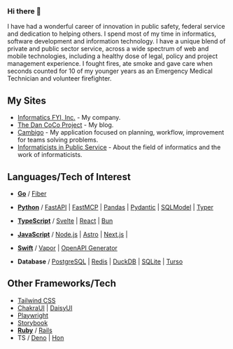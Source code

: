 ### Hi there 👋

I have had a wonderful career of innovation in public safety, federal service and dedication to helping others.  I spend most of my time in informatics, software development and information technology. I have a unique blend of private and public sector service, across a wide spectrum of web and mobile technologies, including a healthy dose of legal, policy and project management experience. I fought fires, ate smoke and gave care when seconds counted for 10 of my younger years as an Emergency Medical Technician and volunteer firefighter.

## My Sites

- [Informatics FYI, Inc.](https://informatics.fyi) - My company.
- [The Dan CoCo Project](https://n4mati.co/) - My blog.
- [Cambigo](https://cambigo.com) - My application focused on planning, workflow, improvement for teams solving problems.
- [Informaticists in Public Service](https://informaticist.org) - About the field of informatics and the work of informaticists.

## Languages/Tech of Interest

- [**Go**](https://go.dev/) / [Fiber](https://gofiber.io/)
- [**Python**](https://python.org/) / [FastAPI](https://fastapi.tiangolo.com/) | [FastMCP](https://gofastmcp.com/) | [Pandas](https://pandas.pydata.org/) | [Pydantic](https://docs.pydantic.dev/latest/) | [SQLModel](https://sqlmodel.tiangolo.com/) | [Typer](https://typer.tiangolo.com/)
- [**TypeScript**](https://typescriptlang.org/) / [Svelte](https://svelte.dev/) | [React](https://react.dev/) | [Bun](https://bun.sh/)
- [**JavaScript**](https://developer.mozilla.org/en-US/docs/Web/JavaScript) / [Node.js](https://nodejs.org/en) | [Astro](https://astro.build/) | [Next.js](https://nextjs.org/) | 

- [**Swift**](https://swift.org/) / [Vapor](https://vapor.codes) | [OpenAPI Generator](https://swift.org/blog/introducing-swift-openapi-generator/)
- **Database** / [PostgreSQL](https://postgresql.org/) | [Redis](https://redis.io/) | [DuckDB](https://duckdb.org/) | [SQLite](https://sqlite.org/) | [Turso](https://turso.tech/)

## Other Frameworks/Tech

- [Tailwind CSS](https://tailwindcss.com/)
- [ChakraUI](https://chakra-ui.com/) | [DaisyUI](https://daisyui.com/)
- [Playwright](https://playwright.dev/python/)
- [Storybook](https://storybook.js.org/)
- [**Ruby**](https://www.ruby-lang.org/en/) / [Rails](https://rubyonrails.org/)
- TS / [Deno](https://deno.com/) | [Hon](https://hono.dev/)


